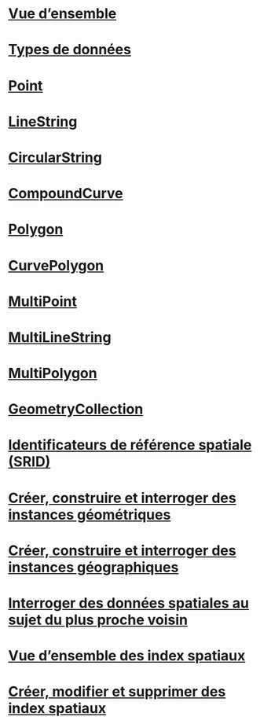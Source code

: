 # [Vue d’ensemble](spatial-data-sql-server.md)  
# [Types de données](spatial-data-types-overview.md)  
# [Point](point.md)  
# [LineString](linestring.md)  
# [CircularString](circularstring.md)  
# [CompoundCurve](compoundcurve.md)  
# [Polygon](polygon.md)  
# [CurvePolygon](curvepolygon.md)  
# [MultiPoint](multipoint.md)  
# [MultiLineString](multilinestring.md)  
# [MultiPolygon](multipolygon.md)  
# [GeometryCollection](geometrycollection.md)  
# [Identificateurs de référence spatiale (SRID)](spatial-reference-identifiers-srids.md)  
# [Créer, construire et interroger des instances géométriques](create-construct-and-query-geometry-instances.md)  
# [Créer, construire et interroger des instances géographiques](create-construct-and-query-geography-instances.md)  
# [Interroger des données spatiales au sujet du plus proche voisin](query-spatial-data-for-nearest-neighbor.md)  
# [Vue d’ensemble des index spatiaux](spatial-indexes-overview.md)  
# [Créer, modifier et supprimer des index spatiaux](create-modify-and-drop-spatial-indexes.md)  
